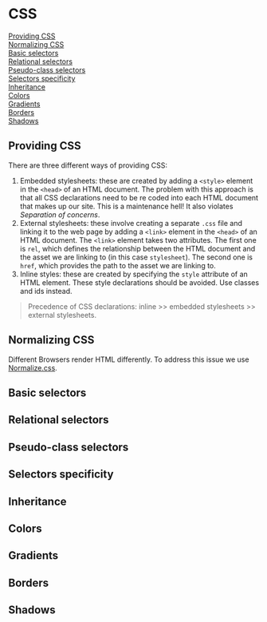 # CSS

[Providing CSS](#providing-css)  
[Normalizing CSS](#normalizing-css)  
[Basic selectors](#basic-selectors)  
[Relational selectors](#relational-selectors)  
[Pseudo-class selectors](#pseudo-class-selectors)  
[Selectors specificity](#selectors-specificity)  
[Inheritance](#inheritance)  
[Colors](#colors)  
[Gradients](#gradients)  
[Borders](#borders)  
[Shadows](#shadows)  

## Providing CSS

There are three different ways of providing CSS:

1. Embedded stylesheets: these are created by adding a `<style>` element in the `<head>` of an HTML document. The problem with this approach is that all CSS declarations need to be re coded into each HTML document that makes up our site. This is a maintenance hell! It also violates *Separation of concerns*.
2. External stylesheets: these involve creating a separate `.css` file and linking it to the web page by adding a `<link>` element in the `<head>` of an HTML document. The `<link>` element takes two attributes. The first one is `rel`, which defines the relationship between the HTML document and the asset we are linking to (in this case `stylesheet`). The second one is `href`, which provides the path to the asset we are linking to.
3. Inline styles: these are created by specifying the `style` attribute of an HTML element. These style declarations should be avoided. Use classes and ids instead.

> Precedence of CSS declarations: inline >> embedded stylesheets >> external stylesheets.

## Normalizing CSS

Different Browsers render HTML differently. To address this issue we use [Normalize.css](https://necolas.github.io/normalize.css/).

## Basic selectors


## Relational selectors


## Pseudo-class selectors


## Selectors specificity


## Inheritance


## Colors

## Gradients


## Borders

## Shadows

